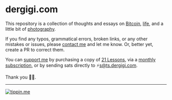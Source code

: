 # dergigi.com

This repository is a collection of thoughts and essays on [Bitcoin](https://dergigi.com/bitcoin/), [life](https://dergigi.com/blog/), and a little bit of [photography](https://dergigi.com/blog/).

If you find any typos, grammatical errors, broken links, or any other mistakes or issues, please [contact me](https://dergigi.com/contact/) and let me know. Or, better yet, create a PR to correct them.

You can [support me](https://dergigi.com/support/) by purchasing a copy of [21 Lessons](https://21lessons.com/), via a [monthly subscription](https://patreon.com/dergigi), or by sending sats directly to ⚡s@ts.dergigi.com.

Thank you 🙏🧡.

---

[![tippin.me](https://badgen.net/badge/%E2%9A%A1%EF%B8%8Ftippin.me/@dergigi/F0918E)](https://tippin.me/@dergigi)
